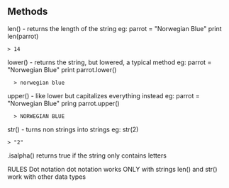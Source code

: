 ## Methods
len() - returns the length of the string
eg: 
    parrot = "Norwegian Blue"
    print len(parrot)

    > 14

lower() - returns the string, but lowered, a typical method
eg:
      parrot = "Norwegian Blue"
      print parrot.lower()
      
      > norwegian blue

upper() - like lower but capitalizes everything instead
eg:
      parrot = "Norwegian Blue"
      pring parrot.upper()
      
      > NORWEGIAN BLUE

str() - turns non strings into strings
eg:
    str(2)
    
    > "2"
    
.isalpha()
    returns true if the string only contains letters

RULES
Dot notation
  dot notation works ONLY with strings
  len() and str() work with other data types
    
  

